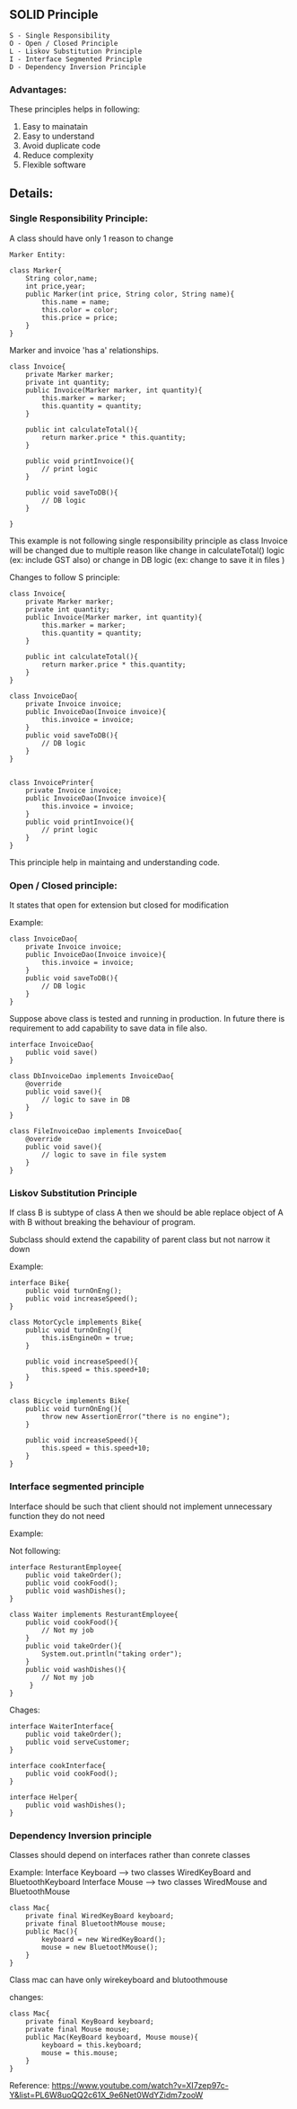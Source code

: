 ## SOLID Principle

```
S - Single Responsibility
O - Open / Closed Principle
L - Liskov Substitution Principle
I - Interface Segmented Principle
D - Dependency Inversion Principle
```

### Advantages:
These principles helps in following:
1. Easy to mainatain
2. Easy to understand
3. Avoid duplicate code
4. Reduce complexity
5. Flexible software

## Details:
### Single Responsibility Principle:

A class should have only 1 reason to change

```
Marker Entity: 

class Marker{
    String color,name;
    int price,year;
    public Marker(int price, String color, String name){
        this.name = name;
        this.color = color;
        this.price = price;
    }
}
```
Marker and invoice 'has a' relationships.
```
class Invoice{
    private Marker marker;
    private int quantity;
    public Invoice(Marker marker, int quantity){
        this.marker = marker;
        this.quantity = quantity;
    }

    public int calculateTotal(){
        return marker.price * this.quantity;
    }

    public void printInvoice(){
        // print logic
    }

    public void saveToDB(){
        // DB logic
    }

}
```

This example is not following single responsibility principle as class Invoice will be changed due to multiple reason like change in calculateTotal() logic (ex: include GST also) or change in DB logic (ex: change to save it in files )

Changes to follow S principle:

```
class Invoice{
    private Marker marker;
    private int quantity;
    public Invoice(Marker marker, int quantity){
        this.marker = marker;
        this.quantity = quantity;
    } 

    public int calculateTotal(){
        return marker.price * this.quantity;
    }
}

class InvoiceDao{
    private Invoice invoice;
    public InvoiceDao(Invoice invoice){
        this.invoice = invoice;
    }
    public void saveToDB(){
        // DB logic
    }
}


class InvoicePrinter{
    private Invoice invoice;
    public InvoiceDao(Invoice invoice){
        this.invoice = invoice;
    }
    public void printInvoice(){
        // print logic
    }
}
```

This principle help in maintaing and understanding code.

### Open / Closed principle:
It states that open for extension but closed for modification

Example:
```
class InvoiceDao{
    private Invoice invoice;
    public InvoiceDao(Invoice invoice){
        this.invoice = invoice;
    }
    public void saveToDB(){
        // DB logic
    }
}
```

Suppose above class is tested and running in production. In future there is requirement to add capability to save data in file also.

```
interface InvoiceDao{
    public void save()
}

class DbInvoiceDao implements InvoiceDao{
    @override
    public void save(){
        // logic to save in DB
    }
}

class FileInvoiceDao implements InvoiceDao{
    @override
    public void save(){
        // logic to save in file system
    }
}
```

### Liskov Substitution Principle

If class B is subtype of class A then we should be able replace object of A with B without breaking the behaviour of program.

Subclass should extend the capability of parent class but not narrow it down

Example:

```
interface Bike{
    public void turnOnEng();
    public void increaseSpeed();
}

class MotorCycle implements Bike{
    public void turnOnEng(){
        this.isEngineOn = true;
    }

    public void increaseSpeed(){
        this.speed = this.speed+10;
    }
}

class Bicycle implements Bike{
    public void turnOnEng(){
        throw new AssertionError("there is no engine");
    }

    public void increaseSpeed(){
        this.speed = this.speed+10;
    }
}
```

### Interface segmented principle

Interface should be such that client should not implement unnecessary function they do not need

Example:

Not following:
```
interface ResturantEmployee{
    public void takeOrder();
    public void cookFood();
    public void washDishes();
}

class Waiter implements ResturantEmployee{
    public void cookFood(){
        // Not my job
    }
    public void takeOrder(){
        System.out.println("taking order");
    }
    public void washDishes(){
        // Not my job
     }
}
```

Chages:
```
interface WaiterInterface{
    public void takeOrder();
    public void serveCustomer;
}

interface cookInterface{
    public void cookFood();
}

interface Helper{
    public void washDishes();
}
```

### Dependency Inversion principle

Classes should depend on interfaces rather than conrete classes

Example:
Interface Keyboard --> two classes WiredKeyBoard and BluetoothKeyboard
Interface Mouse    --> two classes WiredMouse and BluetoothMouse

```
class Mac{
    private final WiredKeyBoard keyboard;
    private final BluetoothMouse mouse;
    public Mac(){
        keyboard = new WiredKeyBoard();
        mouse = new BluetoothMouse();
    }
}
```

Class mac can have only wirekeyboard and blutoothmouse

changes:
```
class Mac{
    private final KeyBoard keyboard;
    private final Mouse mouse;
    public Mac(KeyBoard keyboard, Mouse mouse){
        keyboard = this.keyboard;
        mouse = this.mouse;
    }
}
```

Reference:
https://www.youtube.com/watch?v=XI7zep97c-Y&list=PL6W8uoQQ2c61X_9e6Net0WdYZidm7zooW
